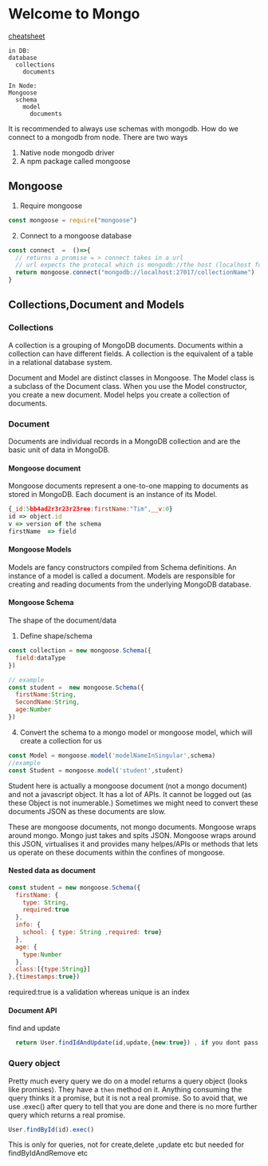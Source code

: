 # Welcome to Mongo

[cheatsheet](https://www.mongodb.com/developer/quickstart/cheat-sheet/)

```
in DB:
database
  collections
    documents

In Node:
Mongoose
  schema
    model
      documents
```

It is recommended to always use schemas with mongodb.
How do we connect to a mongodb from node. There are two ways
1. Native node mongodb driver
2. A npm package called mongoose

## Mongoose
1. Require mongoose
```js
const mongoose = require("mongoose")
```
2. Connect to a mongoose database
```js
const connect  =  ()=>{
  // returns a promise = > connect takes in a url
  // url expects the protocal which is mongodb://the host (localhost for machine)/databaseName
  return mongoose.connect("mongodb://localhost:27017/collectionName") 
}
```

## Collections,Document and Models

### Collections

A collection is a grouping of MongoDB documents. Documents within a collection can have different fields. A collection is the equivalent of a table in a relational database system.

Document and Model are distinct classes in Mongoose. The Model class is a subclass of the Document class. When you use the Model constructor, you create a new document. Model helps you create a collection of documents.

### Document

Documents are individual records in a MongoDB collection and are the basic unit of data in MongoDB.

#### Mongoose document

Mongoose documents represent a one-to-one mapping to documents as stored in MongoDB. Each document is an instance of its Model.

```js
{_id:5bb4ad2r3r23r23ree:firstName:"Tim",__v:0}
id => object.id
v => version of the schema
firstName  => field
```

#### Mongoose Models
Models are fancy constructors compiled from Schema definitions. An instance of a model is called a document. Models are responsible for creating and reading documents from the underlying MongoDB database.


#### Mongoose Schema
The shape of the document/data

1. Define shape/schema
```js
const collection = new mongoose.Schema({
  field:dataType
})

// example
const student =  new mongoose.Schema({
  firstName:String,
  SecondName:String,
  age:Number
})
```

4. Convert the schema to a mongo model or mongoose model, which will create a collection for us
```js
const Model = mongoose.model('modelNameInSingular',schema)
//example
const Student = mongoose.model('student',student)
```

Student here is actually a mongoose document (not a mongo document) and not a javascript object. It has a lot of APIs. It cannot be logged out (as these Object is not inumerable.)
Sometimes we might need to convert these documents JSON as these documents are slow.

These are mongoose documents, not mongo documents. Mongoose wraps around mongo. Mongo just takes and spits JSON. Mongoose wraps around this JSON, virtualises it and provides many helpes/APIs or methods that lets us operate on these documents within the confines of mongoose.

#### Nested data as document

```js
const student = new mongoose.Schema({
  firstName: {
    type: String,
    required:true
  },
  info: {
    school: { type: String ,required: true}
  },
  age: {
    type:Number
  },
  class:[{type:String}]
},{timestamps:true})

```
required:true is a validation whereas unique is an index

#### Document API

find and update

```js
  return User.findIdAndUpdate(id,update,{new:true}) , if you dont pass in the option new:true, it will update and still give you the old object before update.
```

### Query object
Pretty much every query we do on a model returns a query object (looks like promises). They have a `then` method on it. Anything consuming the query thinks it a promise, but it is not a real promise. So to avoid that, we use .exec() after query to tell that you are done and there is no more further query which returns a real promise.

```js
User.findById(id).exec()
```

This is only for queries, not for create,delete ,update etc but needed for findByIdAndRemove etc
